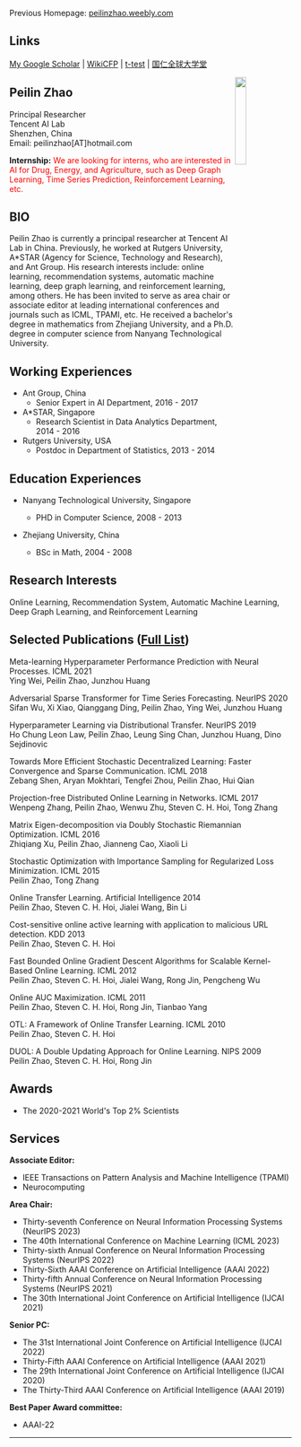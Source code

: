 Previous Homepage: [peilinzhao.weebly.com](http://peilinzhao.weebly.com)
## Links
[My Google Scholar](https://scholar.google.com/citations?user=HPeX_YcAAAAJ&hl=en) | [WikiCFP](http://www.wikicfp.com/cfp/) | [t-test](https://www.graphpad.com/quickcalcs/ttest1/?Format=SD) | [国仁全球大学堂](https://space.bilibili.com/679619486?from=search&seid=2740195925806349207&spm_id_from=333.337.0.0)

<img src= "https://pic3.zhimg.com/80/v2-fb1e3adc22a19a7d9f00a66b8b955172_720w.jpg" width ="20%" align="right"/>

## Peilin Zhao  

Principal Researcher  
Tencent AI Lab  
Shenzhen, China  
Email: peilinzhao[AT]hotmail.com 

 **Internship:**  <font color=red>We are looking for interns, who are interested in AI for Drug, Energy, and Agriculture, such as Deep Graph Learning, Time Series Prediction, Reinforcement Learning, etc.</font>
 
## BIO
Peilin Zhao is currently a principal researcher at Tencent AI Lab in China. Previously, he worked at Rutgers University, A*STAR (Agency for Science, Technology and Research), and Ant Group. His research interests include: online learning, recommendation systems, automatic machine learning, deep graph learning, and reinforcement learning, among others. He has been invited to serve as area chair or associate editor at leading international conferences and journals such as ICML, TPAMI, etc. He received a bachelor's degree in mathematics from Zhejiang University, and a Ph.D. degree in computer science from Nanyang Technological University.

## Working Experiences  
* Ant Group, China
   - Senior Expert in AI Department, 2016 - 2017  
* A*STAR, Singapore  
    - Research Scientist in Data Analytics Department, 2014 - 2016  
* Rutgers University, USA
    - Postdoc in Department of Statistics, 2013 - 2014  


## Education Experiences
* Nanyang Technological University, Singapore
    - PHD in Computer Science, 2008 - 2013

* Zhejiang University, China
    - BSc in Math, 2004 - 2008

## Research Interests
Online Learning, Recommendation System, Automatic Machine Learning, Deep Graph Learning, and Reinforcement Learning 

## Selected Publications ([Full List](https://dblp.org/pid/84/8411.html))
Meta-learning Hyperparameter Performance Prediction with Neural Processes. ICML 2021  
Ying Wei, Peilin Zhao, Junzhou Huang


Adversarial Sparse Transformer for Time Series Forecasting. NeurIPS 2020  
Sifan Wu, Xi Xiao, Qianggang Ding, Peilin Zhao, Ying Wei, Junzhou Huang


Hyperparameter Learning via Distributional Transfer. NeurIPS 2019  
Ho Chung Leon Law, Peilin Zhao, Leung Sing Chan, Junzhou Huang, Dino Sejdinovic


Towards More Efficient Stochastic Decentralized Learning: Faster Convergence and Sparse Communication. ICML 2018  
Zebang Shen, Aryan Mokhtari, Tengfei Zhou, Peilin Zhao, Hui Qian


Projection-free Distributed Online Learning in Networks. ICML 2017  
Wenpeng Zhang, Peilin Zhao, Wenwu Zhu, Steven C. H. Hoi, Tong Zhang


Matrix Eigen-decomposition via Doubly Stochastic Riemannian Optimization. ICML 2016  
Zhiqiang Xu, Peilin Zhao, Jianneng Cao, Xiaoli Li


Stochastic Optimization with Importance Sampling for Regularized Loss Minimization. ICML 2015  
Peilin Zhao, Tong Zhang

Online Transfer Learning. Artificial  Intelligence 2014  
Peilin Zhao, Steven C. H. Hoi, Jialei Wang, Bin Li

Cost-sensitive online active learning with application to malicious URL detection. KDD 2013  
Peilin Zhao, Steven C. H. Hoi

Fast Bounded Online Gradient Descent Algorithms for Scalable Kernel-Based Online Learning. ICML 2012  
Peilin Zhao, Steven C. H. Hoi, Jialei Wang, Rong Jin, Pengcheng Wu

Online AUC Maximization. ICML 2011  
Peilin Zhao, Steven C. H. Hoi, Rong Jin, Tianbao Yang

OTL: A Framework of Online Transfer Learning. ICML 2010  
Peilin Zhao, Steven C. H. Hoi

DUOL: A Double Updating Approach for Online Learning. NIPS 2009  
Peilin Zhao, Steven C. H. Hoi, Rong Jin

## Awards
* The 2020-2021 World's Top 2% Scientists 

## Services
**Associate Editor:**  
* IEEE Transactions on Pattern Analysis and Machine Intelligence (TPAMI)
* Neurocomputing

**Area Chair:**  
* Thirty-seventh Conference on Neural Information Processing Systems (NeurIPS 2023)
* The 40th International Conference on Machine Learning (ICML 2023) 
* Thirty-sixth Annual Conference on Neural Information Processing Systems (NeurIPS 2022)
* Thirty-Sixth AAAI Conference on Artificial Intelligence (AAAI 2022)
* Thirty-fifth Annual Conference on Neural Information Processing Systems (NeurIPS 2021)
* The 30th International Joint Conference on Artificial Intelligence (IJCAI 2021)

**Senior PC:**
* The 31st International Joint Conference on Artificial Intelligence (IJCAI 2022)  
* Thirty-Fifth AAAI Conference on Artificial Intelligence (AAAI 2021)  
* The 29th International Joint Conference on Artificial Intelligence (IJCAI 2020)
* The Thirty-Third AAAI Conference on Artificial Intelligence (AAAI 2019)

**Best Paper Award committee:**
* AAAI-22

---

<script type="text/javascript" src="//rf.revolvermaps.com/0/0/4.js?i=55htbbzxkhp&amp;m=0&amp;h=128&amp;c=ff0000&amp;r=0" async="async"></script>

